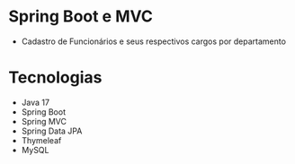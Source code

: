 # Spring Boot e MVC

* Cadastro de Funcionários e seus respectivos cargos por departamento

# Tecnologias
* Java 17
* Spring Boot
* Spring MVC
* Spring Data JPA
* Thymeleaf
* MySQL
